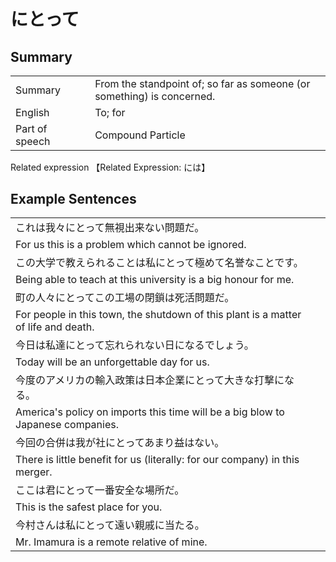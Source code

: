 # にとって

## Summary

<table><tr>   <td>Summary<td>   <td>From the standpoint of; so far as someone (or something) is concerned.</td><tr><tr>   <td>English<td>   <td>To; for</td><tr><tr>   <td>Part of speech<td>   <td>Compound Particle</td><tr></table><tr>   <td>Related expression<td>   <td>【Related Expression: には】</td><tr></table></table>

## Example Sentences

<table><tr><td>これは我々にとって無視出来ない問題だ。<td><tr><tr><td>For us this is a problem which cannot be ignored.<td><tr><tr><td>この大学で教えられることは私にとって極めて名誉なことです。<td><tr><tr><td>Being able to teach at this university is a big honour for me.<td><tr><tr><td>町の人々にとってこの工場の閉鎖は死活問題だ。<td><tr><tr><td>For people in this town, the shutdown of this plant is a matter of life and death.<td><tr><tr><td>今日は私達にとって忘れられない日になるでしょう。<td><tr><tr><td>Today will be an unforgettable day for us.<td><tr><tr><td>今度のアメリカの輸入政策は日本企業にとって大きな打撃になる。<td><tr><tr><td>America's policy on imports this time will be a big blow to Japanese companies.<td><tr><tr><td>今回の合併は我が社にとってあまり益はない。<td><tr><tr><td>There is little benefit for us (literally: for our company) in this merger.<td><tr><tr><td>ここは君にとって一番安全な場所だ。<td><tr><tr><td>This is the safest place for you.<td><tr><tr><td>今村さんは私にとって遠い親戚に当たる。<td><tr><tr><td>Mr. Imamura is a remote relative of mine.<td><tr></table>

